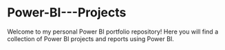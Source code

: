 # Power-BI---Projects
Welcome to my personal Power BI portfolio repository! Here you will find a collection of Power BI projects and reports using Power BI.
